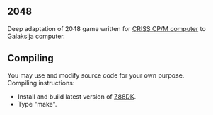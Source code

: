 ## 2048

Deep adaptation of 2048 game written for [CRISS CP/M computer](http://criss.radio.ru) to Galaksija computer.

## Compiling

You may use and modify source code for your own purpose.  
Compiling instructions:
* Install and build latest version of [Z88DK](https://github.com/z88dk/z88dk/releases).
* Type "make". 
